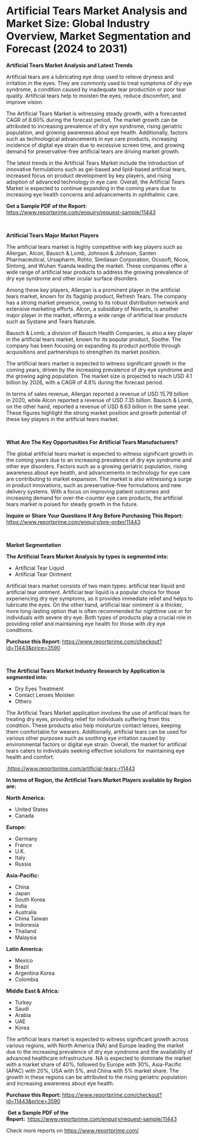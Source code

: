 <p><h1>Artificial Tears Market Analysis and Market Size: Global Industry Overview, Market Segmentation and Forecast (2024 to 2031)</h1></p><p><strong>Artificial Tears Market Analysis and Latest Trends</strong></p>
<p><p>Artificial tears are a lubricating eye drop used to relieve dryness and irritation in the eyes. They are commonly used to treat symptoms of dry eye syndrome, a condition caused by inadequate tear production or poor tear quality. Artificial tears help to moisten the eyes, reduce discomfort, and improve vision.</p><p>The Artificial Tears Market is witnessing steady growth, with a forecasted CAGR of 8.60% during the forecast period. The market growth can be attributed to increasing prevalence of dry eye syndrome, rising geriatric population, and growing awareness about eye health. Additionally, factors such as technological advancements in eye care products, increasing incidence of digital eye strain due to excessive screen time, and growing demand for preservative-free artificial tears are driving market growth.</p><p>The latest trends in the Artificial Tears Market include the introduction of innovative formulations such as gel-based and lipid-based artificial tears, increased focus on product development by key players, and rising adoption of advanced technology in eye care. Overall, the Artificial Tears Market is expected to continue expanding in the coming years due to increasing eye health concerns and advancements in ophthalmic care.</p></p>
<p><strong>Get a Sample PDF of the Report:&nbsp;</strong> <a href="https://www.reportprime.com/enquiry/request-sample/11443">https://www.reportprime.com/enquiry/request-sample/11443</a></p>
<p>&nbsp;</p>
<p><strong>Artificial Tears Major Market Players</strong></p>
<p><p>The artificial tears market is highly competitive with key players such as Allergan, Alcon, Bausch & Lomb, Johnson & Johnson, Santen Pharmaceutical, Ursapharm, Rohto, Similasan Corporation, Ocusoft, Nicox, Sintong, and Wuhan Yuanda leading the market. These companies offer a wide range of artificial tear products to address the growing prevalence of dry eye syndrome and other ocular surface disorders.</p><p>Among these key players, Allergan is a prominent player in the artificial tears market, known for its flagship product, Refresh Tears. The company has a strong market presence, owing to its robust distribution network and extensive marketing efforts. Alcon, a subsidiary of Novartis, is another major player in the market, offering a wide range of artificial tear products such as Systane and Tears Naturale.</p><p>Bausch & Lomb, a division of Bausch Health Companies, is also a key player in the artificial tears market, known for its popular product, Soothe. The company has been focusing on expanding its product portfolio through acquisitions and partnerships to strengthen its market position.</p><p>The artificial tears market is expected to witness significant growth in the coming years, driven by the increasing prevalence of dry eye syndrome and the growing aging population. The market size is projected to reach USD 4.1 billion by 2026, with a CAGR of 4.8% during the forecast period.</p><p>In terms of sales revenue, Allergan reported a revenue of USD 15.79 billion in 2020, while Alcon reported a revenue of USD 7.35 billion. Bausch & Lomb, on the other hand, reported a revenue of USD 8.63 billion in the same year. These figures highlight the strong market position and growth potential of these key players in the artificial tears market.</p></p>
<p>&nbsp;</p>
<p><strong>What Are The Key Opportunities For Artificial Tears Manufacturers?</strong></p>
<p><p>The global artificial tears market is expected to witness significant growth in the coming years due to an increasing prevalence of dry eye syndrome and other eye disorders. Factors such as a growing geriatric population, rising awareness about eye health, and advancements in technology for eye care are contributing to market expansion. The market is also witnessing a surge in product innovations, such as preservative-free formulations and new delivery systems. With a focus on improving patient outcomes and increasing demand for over-the-counter eye care products, the artificial tears market is poised for steady growth in the future.</p></p>
<p><strong>Inquire or Share Your Questions If Any Before Purchasing This Report:</strong> <a href="https://www.reportprime.com/enquiry/pre-order/11443">https://www.reportprime.com/enquiry/pre-order/11443</a></p>
<p>&nbsp;</p>
<p><strong>Market Segmentation</strong></p>
<p><strong>The Artificial Tears Market Analysis by types is segmented into:</strong></p>
<p><ul><li>Artificial Tear Liquid</li><li>Artificial Tear Ointment</li></ul></p>
<p><p>Artificial tears market consists of two main types: artificial tear liquid and artificial tear ointment. Artificial tear liquid is a popular choice for those experiencing dry eye symptoms, as it provides immediate relief and helps to lubricate the eyes. On the other hand, artificial tear ointment is a thicker, more long-lasting option that is often recommended for nighttime use or for individuals with severe dry eye. Both types of products play a crucial role in providing relief and maintaining eye health for those with dry eye conditions.</p></p>
<p><strong>Purchase this Report:&nbsp;</strong><a href="https://www.reportprime.com/checkout?id=11443&price=3590">https://www.reportprime.com/checkout?id=11443&price=3590</a></p>
<p>&nbsp;</p>
<p><strong>The Artificial Tears Market Industry Research by Application is segmented into:</strong></p>
<p><ul><li>Dry Eyes Treatment</li><li>Contact Lenses Moisten</li><li>Others</li></ul></p>
<p><p>The Artificial Tears Market application involves the use of artificial tears for treating dry eyes, providing relief for individuals suffering from this condition. These products also help moisturize contact lenses, keeping them comfortable for wearers. Additionally, artificial tears can be used for various other purposes such as soothing eye irritation caused by environmental factors or digital eye strain. Overall, the market for artificial tears caters to individuals seeking effective solutions for maintaining eye health and comfort.</p></p>
<p><a href="https://www.reportprime.com/artificial-tears-r11443">&nbsp;https://www.reportprime.com/artificial-tears-r11443</a></p>
<p><strong>In terms of Region, the Artificial Tears Market Players available by Region are:</strong></p>
<p>
    <p> <strong> North America: </strong>
        <ul>
            <li>United States</li>
            <li>Canada</li>
        </ul>
        </p> 
    <p> <strong> Europe: </strong>
        <ul>
            <li>Germany</li>
            <li>France</li>
            <li>U.K.</li>
            <li>Italy</li>
            <li>Russia</li>
        </ul>
        </p> 
    <p> <strong> Asia-Pacific: </strong>
        <ul>
            <li>China</li>
            <li>Japan</li>
            <li>South Korea</li>
            <li>India</li>
            <li>Australia</li>
            <li>China Taiwan</li>
            <li>Indonesia</li>
            <li>Thailand</li>
            <li>Malaysia</li>
        </ul>
        </p> 
    <p> <strong> Latin America: </strong>
        <ul>
            <li>Mexico</li>
            <li>Brazil</li>
            <li>Argentina Korea</li>
            <li>Colombia</li>
        </ul>
        </p> 
    <p> <strong> Middle East & Africa: </strong>
        <ul>
            <li>Turkey</li>
            <li>Saudi</li>
            <li>Arabia</li>
            <li>UAE</li>
            <li>Korea</li>
        </ul>
    </p>
    </p>
<p><p>The artificial tears market is expected to witness significant growth across various regions, with North America (NA) and Europe leading the market due to the increasing prevalence of dry eye syndrome and the availability of advanced healthcare infrastructure. NA is expected to dominate the market with a market share of 40%, followed by Europe with 30%, Asia-Pacific (APAC) with 20%, USA with 5%, and China with 5% market share. The growth in these regions can be attributed to the rising geriatric population and increasing awareness about eye health.</p></p>
<p><strong>Purchase this Report: </strong><a href="https://www.reportprime.com/checkout?id=11443&price=3590">https://www.reportprime.com/checkout?id=11443&price=3590</a></p>
<p>&nbsp;<strong>Get a Sample PDF of the Report:&nbsp;&nbsp;</strong><a href="https://www.reportprime.com/enquiry/request-sample/11443">https://www.reportprime.com/enquiry/request-sample/11443</a></p>
<p><strong></strong></p>
<p>Check more reports on <a href="https://www.reportprime.com/">https://www.reportprime.com/</a></p>